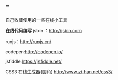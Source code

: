 # -
自己收藏使用的一些在线小工具

**在线代码编写**
jsbin ：http://jsbin.com

runjs：http://runjs.cn/

codepen:http://codepen.io/

jsfiddle:https://jsfiddle.net/


CSS3 在线生成器(圆角) http://www.zi-han.net/css3/


